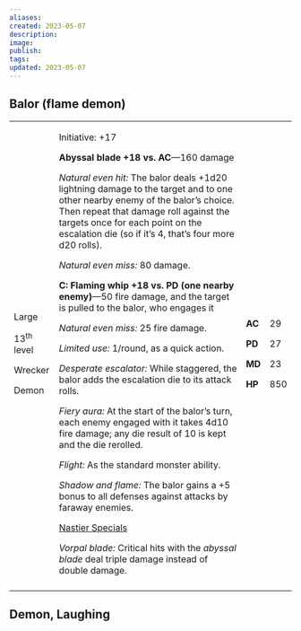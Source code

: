 ```yaml
---
aliases: 
created: 2023-05-07
description: 
image: 
publish: 
tags: 
updated: 2023-05-07
---
```


## Balor (flame demon)

<table>
<colgroup>
<col style="width: 16%" />
<col style="width: 71%" />
<col style="width: 5%" />
<col style="width: 6%" />
</colgroup>
<tbody>
<tr class="odd">
<td><p>Large</p>
<p>13<sup>th</sup> level</p>
<p>Wrecker</p>
<p>Demon</p></td>
<td><p>Initiative: +17</p>
<p><strong>Abyssal blade +18 vs. AC</strong>—160 damage</p>
<p><em>Natural even hit:</em> The balor deals +1d20 lightning damage to
the target and to one other nearby enemy of the balor’s choice. Then
repeat that damage roll against the targets once for each point on the
escalation die (so if it’s 4, that’s four more d20 rolls).</p>
<p><em>Natural even miss:</em> 80 damage.</p>
<p><strong>C: Flaming whip +18 vs. PD (one nearby enemy)</strong>—50
fire damage, and the target is pulled to the balor, who engages it</p>
<p><em>Natural even miss:</em> 25 fire damage.</p>
<p><em>Limited use:</em> 1/round, as a quick action.</p>
<p><em>Desperate escalator:</em> While staggered, the balor adds the
escalation die to its attack rolls.</p>
<p><em>Fiery aura:</em> At the start of the balor’s turn, each enemy
engaged with it takes 4d10 fire damage; any die result of 10 is kept and
the die rerolled.</p>
<p><em>Flight:</em> As the standard monster ability.</p>
<p><em>Shadow and flame:</em> The balor gains a +5 bonus to all defenses
against attacks by faraway enemies.</p>
<p><u>Nastier Specials</u></p>
<p><em>Vorpal blade:</em> Critical hits with the <em>abyssal blade</em>
deal triple damage instead of double damage.</p></td>
<td><p><strong>AC</strong></p>
<p><strong>PD</strong></p>
<p><strong>MD</strong></p>
<p><strong>HP</strong></p></td>
<td><p>29</p>
<p>27</p>
<p>23</p>
<p>850</p></td>
</tr>
<tr class="even">
<td></td>
<td></td>
<td></td>
<td></td>
</tr>
</tbody>
</table>

## Demon, Laughing
